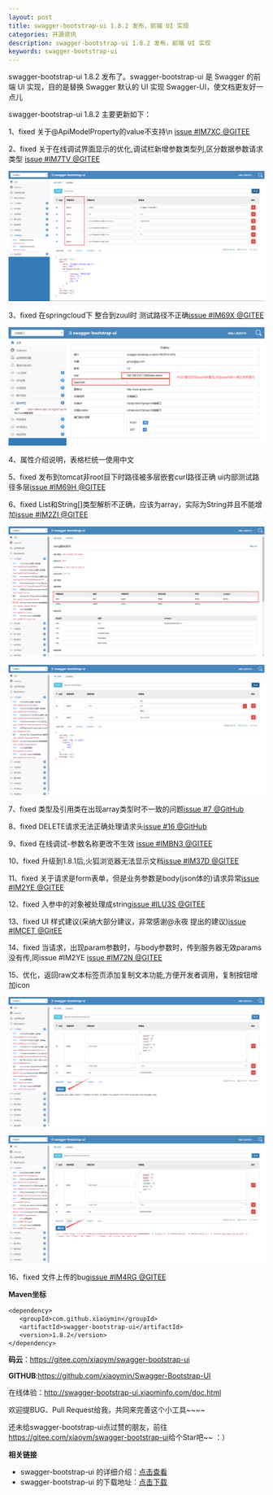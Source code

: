 ```yaml
---
layout: post
title: swagger-bootstrap-ui 1.8.2 发布，前端 UI 实现
categories: 开源资讯
description: swagger-bootstrap-ui 1.8.2 发布，前端 UI 实现
keywords: swagger-bootstrap-ui
---
```


swagger-bootstrap-ui 1.8.2 发布了。swagger-bootstrap-ui 是 Swagger 的前端 UI 实现，目的是替换 Swagger 默认的 UI 实现 Swagger-UI，使文档更友好一点儿

swagger-bootstrap-ui 1.8.2 主要更新如下：

1、fixed 关于@ApiModelProperty的value不支持\n [issue #IM7XC @GITEE](https://gitee.com/xiaoym/swagger-bootstrap-ui/issues/IM7XC)

2、fixed 关于在线调试界面显示的优化,调试栏新增参数类型列,区分数据参数请求类型 [issue #IM7TV @GITEE](https://gitee.com/xiaoym/swagger-bootstrap-ui/issues/IM7TV)

![](/images/blog/swagger-bootstrap-ui-1.8.2-issue/param_type.png)

3、fixed 在springcloud下 整合到zuul时 测试路径不正确[issue #IM69X @GITEE](https://gitee.com/xiaoym/swagger-bootstrap-ui/issues/IM69X)

![](/images/blog/swagger-bootstrap-ui-1.8.2-issue/zuul-basePath.png)

4、属性介绍说明，表格栏统一使用中文

5、fixed 发布到tomcat非root目下时路径被多层嵌套curl路径正确 ui内部测试路径多层[issue #IM69H @GITEE](https://gitee.com/xiaoym/swagger-bootstrap-ui/issues/IM69H)

6、fixed List<String>和String[]类型解析不正确，应该为array，实际为String并且不能增加[issue #IM2ZI @GITEE](https://gitee.com/xiaoym/swagger-bootstrap-ui/issues/IM2ZI)

![](/images/blog/swagger-bootstrap-ui-1.8.2-issue/strarr.png)

![](/images/blog/swagger-bootstrap-ui-1.8.2-issue/strarr1.png)

7、fixed 类型及引用类在出现array类型时不一致的问题[issue #7 @GitHub](https://github.com/xiaoymin/Swagger-Bootstrap-UI/issues/17)

8、fixed DELETE请求无法正确处理请求头[issue #16 @GitHub](https://github.com/xiaoymin/Swagger-Bootstrap-UI/issues/16)

9、fixed 在线调试-参数名称更改不生效 [issue #IMBN3 @GITEE](https://gitee.com/xiaoym/swagger-bootstrap-ui/issues/IMBN3)

10、fixed 升级到1.8.1后,火狐浏览器无法显示文档[issue #IM37D @GITEE](https://gitee.com/xiaoym/swagger-bootstrap-ui/issues/IM37D)

11、fixed 关于请求是form表单，但是业务参数是body(json体的)请求异常[issue #IM2YE @GITEE](https://gitee.com/xiaoym/swagger-bootstrap-ui/issues/IM2YE)

12、fixed 入参中的对象被处理成string[issue #ILU3S @GITEE](https://gitee.com/xiaoym/swagger-bootstrap-ui/issues/ILU3S)

13、fixed UI 样式建议(采纳大部分建议，非常感谢@永夜 提出的建议)[issue #IMCET @GitEE](https://gitee.com/xiaoym/swagger-bootstrap-ui/issues/IMCET)

14、fixed 当请求，出现param参数时，与body参数时，传到服务器无效params没有传,同issue #IM2YE [issue #IM72N @GITEE](https://gitee.com/xiaoym/swagger-bootstrap-ui/issues/IM72N)

15、优化，返回raw文本标签页添加复制文本功能,方便开发者调用，复制按钮增加icon

![](/images/blog/swagger-bootstrap-ui-1.8.2-issue/rawCopy.png)

![](/images/blog/swagger-bootstrap-ui-1.8.2-issue/curlCopy.png)

16、fixed 文件上传的bug[issue #IM4RG @GITEE](https://gitee.com/xiaoym/swagger-bootstrap-ui/issues/IM4RG)

**Maven坐标**

```
<dependency>
   <groupId>com.github.xiaoymin</groupId>
   <artifactId>swagger-bootstrap-ui</artifactId>
   <version>1.8.2</version>
</dependency>
```

**码云**：<https://gitee.com/xiaoym/swagger-bootstrap-ui>

**GITHUB**:<https://github.com/xiaoymin/Swagger-Bootstrap-UI>

在线体验：<http://swagger-bootstrap-ui.xiaominfo.com/doc.html>

欢迎提BUG、Pull Request给我，共同来完善这个小工具~~~~

还未给swagger-bootstrap-ui点过赞的朋友，前往<https://gitee.com/xiaoym/swagger-bootstrap-ui>给个Star吧~~ ：）

**相关链接**

- swagger-bootstrap-ui 的详细介绍：[点击查看](https://www.oschina.net/p/swagger-bootstrap-ui)
- swagger-bootstrap-ui 的下载地址：[点击下载](https://git.oschina.net/xiaoym/swagger-bootstrap-ui/releases)